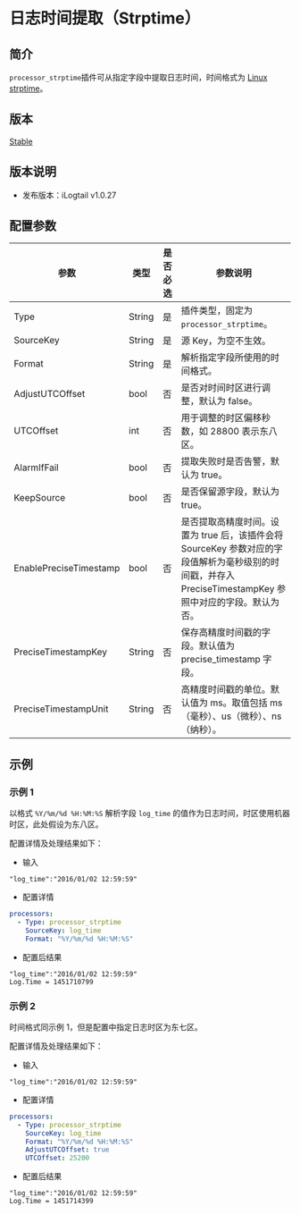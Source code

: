 # 日志时间提取（Strptime）

## 简介

`processor_strptime`插件可从指定字段中提取日志时间，时间格式为 [Linux strptime](http://man7.org/linux/man-pages/man3/strptime.3.html)。

## 版本

[Stable](../../stability-level.md)

## 版本说明

- 发布版本：iLogtail v1.0.27

## 配置参数

| 参数                   | 类型   | 是否必选 | 参数说明                                                                                                                                                 |
| ---------------------- | ------ | -------- | -------------------------------------------------------------------------------------------------------------------------------------------------------- |
| Type                   | String | 是       | 插件类型，固定为`processor_strptime`。                                                                                                                   |
| SourceKey              | String | 是       | 源 Key，为空不生效。                                                                                                                                     |
| Format                 | String | 是       | 解析指定字段所使用的时间格式。                                                                                                                           |
| AdjustUTCOffset        | bool   | 否       | 是否对时间时区进行调整，默认为 false。                                                                                                                   |
| UTCOffset              | int    | 否       | 用于调整的时区偏移秒数，如 28800 表示东八区。                                                                                                            |
| AlarmIfFail            | bool   | 否       | 提取失败时是否告警，默认为 true。                                                                                                                        |
| KeepSource             | bool   | 否       | 是否保留源字段，默认为 true。                                                                                                                            |
| EnablePreciseTimestamp | bool   | 否       | 是否提取高精度时间。设置为 true 后，该插件会将 SourceKey 参数对应的字段值解析为毫秒级别的时间戳，并存入 PreciseTimestampKey 参照中对应的字段。默认为否。 |
| PreciseTimestampKey    | String | 否       | 保存高精度时间戳的字段。默认值为 precise_timestamp 字段。                                                                                                |
| PreciseTimestampUnit   | String | 否       | 高精度时间戳的单位。默认值为 ms。取值包括 ms（毫秒）、us（微秒）、ns（纳秒）。                                                                           |

## 示例

### 示例 1

以格式 `%Y/%m/%d %H:%M:%S` 解析字段 `log_time` 的值作为日志时间，时区使用机器时区，此处假设为东八区。

配置详情及处理结果如下：

- 输入

```text
"log_time":"2016/01/02 12:59:59"
```

- 配置详情

```yaml
processors:
  - Type: processor_strptime
    SourceKey: log_time
    Format: "%Y/%m/%d %H:%M:%S"
```

- 配置后结果

```text
"log_time":"2016/01/02 12:59:59"
Log.Time = 1451710799
```

### 示例 2

时间格式同示例 1，但是配置中指定日志时区为东七区。

配置详情及处理结果如下：

- 输入

```text
"log_time":"2016/01/02 12:59:59"
```

- 配置详情

```yaml
processors:
  - Type: processor_strptime
    SourceKey: log_time
    Format: "%Y/%m/%d %H:%M:%S"
    AdjustUTCOffset: true
    UTCOffset: 25200
```

- 配置后结果

```text
"log_time":"2016/01/02 12:59:59"
Log.Time = 1451714399
```
